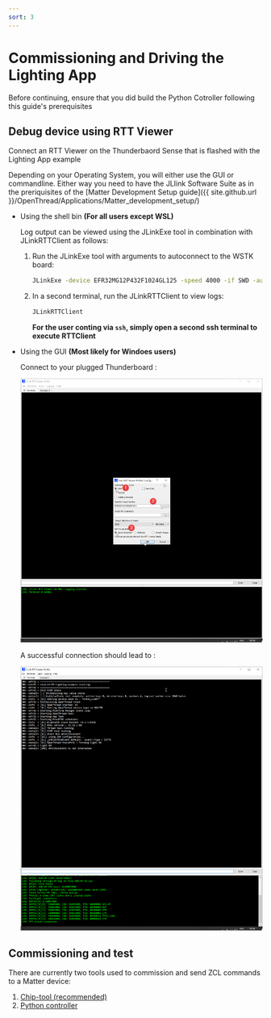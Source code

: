 ```yaml
---
sort: 3
---
```


# Commissioning and Driving the Lighting App

Before continuing, ensure that you did build the Python Cotroller following this guide's prerequisites

## Debug device using RTT Viewer

Connect an RTT Viewer on the Thunderbaord Sense that is flashed with the Lighting App example

Depending on your Operating System, you will either use the GUI or commandline. Either way you need to have the JLIink Software Suite as in the preriquisites of the [Matter Development Setup guide]({{ site.github.url }}/OpenThread/Applications/Matter_development_setup/)

  * Using the shell bin **(For all users except WSL)**

    Log output can be viewed using the JLinkExe tool in combination with JLinkRTTClient as follows:

    1.  Run the JLinkExe tool with arguments to autoconnect to the WSTK board:

        ```bash    
        JLinkExe -device EFR32MG12P432F1024GL125 -speed 4000 -if SWD -autoconnect 1
        ```

    2.  In a second terminal, run the JLinkRTTClient to view logs:

        ```bash
        JLinkRTTClient
        ```

        **For the user conting via `ssh`, simply open a second ssh terminal to execute RTTClient**

  * Using the GUI **(Most likely for Windoes users)**

    Connect to your plugged Thunderboard :

    <img src="./images/commission_and_test_RTTViewer_launch.png" alt="commission_and_test_RTTViewer_launch" width="1024" class="center">

    A successful connection should lead to :

    <img src="./images/commission_and_test_RTTViewer_run.png" alt="commission_and_test_RTTViewer_run" width="1024" class="center">


## Commissioning and test

There are currently two tools used to commission and send ZCL commands to a Matter device:

1. [Chip-tool (recommended)](../CHIP_use_chip_tool)
2. [Python controller](../CHIP_use_python_controller)
